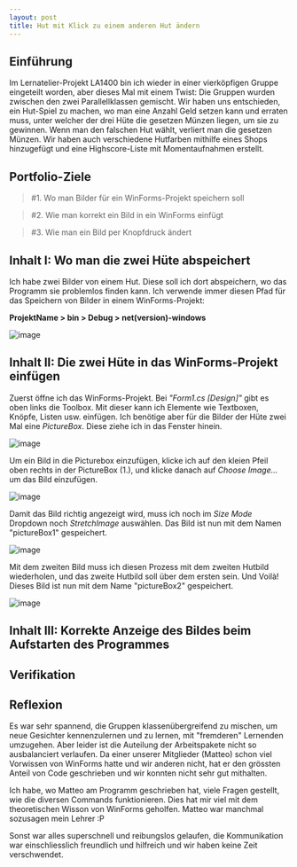 ```yaml
---
layout: post
title: Hut mit Klick zu einem anderen Hut ändern
---
```


## Einführung
Im Lernatelier-Projekt LA1400 bin ich wieder in einer vierköpfigen Gruppe eingeteilt worden, aber dieses Mal mit einem Twist: Die Gruppen wurden zwischen den zwei Parallellklassen gemischt. Wir haben uns entschieden, ein Hut-Spiel zu machen, wo man eine Anzahl Geld setzen kann und erraten muss, unter welcher der drei Hüte die gesetzen Münzen liegen, um sie zu gewinnen. Wenn man den falschen Hut wählt, verliert man die gesetzen Münzen. Wir haben auch verschiedene Hutfarben mithilfe eines Shops hinzugefügt und eine Highscore-Liste mit Momentaufnahmen erstellt.

## Portfolio-Ziele

> #1. Wo man Bilder für ein WinForms-Projekt speichern soll

> #2. Wie man korrekt ein Bild in ein WinForms einfügt

> #3. Wie man ein Bild per Knopfdruck ändert


##  Inhalt I: Wo man die zwei Hüte abspeichert
Ich habe zwei Bilder von einem Hut. Diese soll ich dort abspeichern, wo das Programm sie problemlos finden kann. Ich verwende immer diesen Pfad für das Speichern von Bilder in einem WinForms-Projekt:

**ProjektName > bin > Debug > net(version)-windows**

![image](https://user-images.githubusercontent.com/88773517/146938803-430feda5-932e-415c-88b3-7f9b967fbcd0.png)


## Inhalt II: Die zwei Hüte in das WinForms-Projekt einfügen
Zuerst öffne ich das WinForms-Projekt. Bei *"Form1.cs [Design]"* gibt es oben links die Toolbox. Mit dieser kann ich Elemente wie Textboxen, Knöpfe, Listen usw. einfügen. Ich benötige aber für die Bilder der Hüte zwei Mal eine *PictureBox*. Diese ziehe ich in das Fenster hinein.

![image](https://user-images.githubusercontent.com/88773517/146939696-14f051e2-1250-4a6b-9ec2-c5b4307ddc0e.png)

Um ein Bild in die Picturebox einzufügen, klicke ich auf den kleien Pfeil oben rechts in der PictureBox (1.), und klicke danach auf *Choose Image...* um das Bild einzufügen.

![image](https://user-images.githubusercontent.com/88773517/146939981-8d067006-b64a-4a73-87e5-a7ed51b27870.png)

Damit das Bild richtig angezeigt wird, muss ich noch im *Size Mode* Dropdown noch *StretchImage* auswählen. Das Bild ist nun mit dem Namen "pictureBox1" gespeichert.

![image](https://user-images.githubusercontent.com/88773517/146940442-8106bf85-14f2-43e6-b6c0-0d55b89b87a5.png)

Mit dem zweiten Bild muss ich diesen Prozess mit dem zweiten Hutbild wiederholen, und das zweite Hutbild soll über dem ersten sein. Und Voilà! Dieses Bild ist nun mit dem Name "pictureBox2" gespeichert.

![image](https://user-images.githubusercontent.com/88773517/146940823-9c51930b-7f39-42b1-82d3-948cd2da2fc1.png)


## Inhalt III: Korrekte Anzeige des Bildes beim Aufstarten des Programmes








## Verifikation

## Reflexion
Es war sehr spannend, die Gruppen klassenübergreifend zu mischen, um neue Gesichter kennenzulernen und zu lernen, mit "fremderen" Lernenden umzugehen. Aber leider ist die Auteilung der Arbeitspakete nicht so ausbalanciert verlaufen. Da einer unserer Mitglieder (Matteo) schon viel Vorwissen von WinForms hatte und wir anderen nicht, hat er den grössten Anteil von Code geschrieben und wir konnten nicht sehr gut mithalten. 

Ich habe, wo Matteo am Programm geschrieben hat, viele Fragen gestellt, wie die diversen Commands funktionieren. Dies hat mir viel mit dem theoretischen Wisson von WinForms geholfen. Matteo war manchmal sozusagen mein Lehrer :P

Sonst war alles superschnell und reibungslos gelaufen, die Kommunikation war einschliesslich freundlich und hilfreich und wir haben keine Zeit verschwendet.

